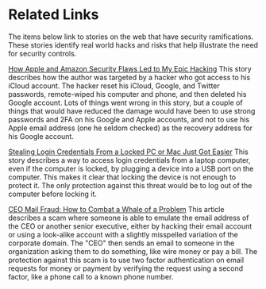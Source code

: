 # Related Links

The items below link to stories on the web that have security ramifications. These stories identify real world hacks and risks that help illustrate the need for security controls.

[How Apple and Amazon Security Flaws Led to My Epic Hacking](https://www.wired.com/2012/08/apple-amazon-mat-honan-hacking/)
This story describes how the author was targeted by a hacker who got access to his iCloud account. The hacker reset his iCloud, Google, and Twitter passwords, remote-wiped his computer and phone, and then deleted his Google account. Lots of things went wrong in this story, but a couple of things that would have reduced the damage would have been to use strong passwords and 2FA on his Google and Apple accounts, and not to use his Apple email address (one he seldom checked) as the recovery address for his Google account.

[Stealing Login Credentials From a Locked PC or Mac Just Got Easier](http://arstechnica.com/security/2016/09/stealing-login-credentials-from-a-locked-pc-or-mac-just-got-easier/)
This story describes a way to access login credentials from a laptop computer, even if the computer is locked, by plugging a device into a USB port on the computer. This makes it clear that locking the device is not enough to protect it. The only protection against this threat would be to log out of the computer before locking it.

[CEO Mail Fraud: How to Combat a Whale of a Problem](https://www.linkedin.com/pulse/ceo-email-fraud-how-combat-whale-problem-vincent-voci?trk=eml-b2_content_ecosystem_digest-recommended_articles-104-null&midToken=AQEmQ8dLUYDUMA&fromEmail=fromEmail&ut=3ZUA559CihI7o1)
This article describes a scam where someone is able to emulate the email address of the CEO or another senior executive, either by hacking their email account or using a look-alike account with a slightly misspelled variation of the corporate domain. The "CEO" then sends an email to someone in the organization asking them to do something, like wire money or pay a bill. The protection against this scam is to use two factor authentication on email requests for money or payment by verifying the request using a second factor, like a phone call to a known phone number.



